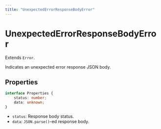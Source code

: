 ```yaml
---
title: "UnexpectedErrorResponseBodyError"
---
```


# UnexpectedErrorResponseBodyError

Extends `Error`.

Indicates an unexpected error response JSON body.

## Properties

```ts
interface Properties {
	status: number;
	data: unknown;
}
```

- `status`: Response body status.
- `data`: `JSON.parse()`-ed response body.
